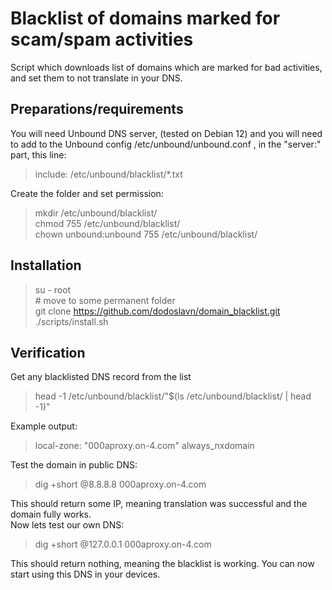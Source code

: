 # Blacklist of domains marked for scam/spam activities
Script which downloads list of domains which are marked for bad activities, and set them to not translate in your DNS.
## Preparations/requirements
You will need Unbound DNS server, (tested on Debian 12) 
and you will need to add to the Unbound config /etc/unbound/unbound.conf , in the "server:" part, this line:
> include: /etc/unbound/blacklist/*.txt

Create the folder and set permission:
> mkdir /etc/unbound/blacklist/  
> chmod 755 /etc/unbound/blacklist/  
> chown unbound:unbound 755 /etc/unbound/blacklist/  
## Installation
> su - root  
> \# move to some permanent folder  
> git clone https://github.com/dodoslavn/domain_blacklist.git  
> ./scripts/install.sh
## Verification
Get any blacklisted DNS record from the list
> head -1 /etc/unbound/blacklist/"$(ls /etc/unbound/blacklist/ | head -1)"

Example output:  
> local-zone: "000aproxy.on-4.com" always_nxdomain  

Test the domain in public DNS:
> dig +short @8.8.8.8 000aproxy.on-4.com

This should return some IP, meaning translation was successful and the domain fully works.  
Now lets test our own DNS:
> dig +short @127.0.0.1 000aproxy.on-4.com
> 
This should return nothing, meaning the blacklist is working. You can now start using this DNS in your devices.
